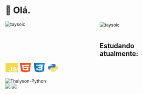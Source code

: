 # 👋 Olá. 
<div>
<img align="center" src="https://github-readme-stats.vercel.app/api?username=taysoic&show_icons=true&locale=en&bg_color=000000&text_color=ffffff" alt="taysoic"/>
<img align="left" height="100px" width="300px" src="https://github-readme-stats.vercel.app/api/top-langs?username=taysoic&show_icons=true&locale=en&layout=compact&bg_color=000000&text_color=ffffff" alt="taysoic" />
</div>

 <div style="display: inline_block"><br><h2>Estudando atualmente: </h2>
  <img align="center" alt="Thalyson-Js" height="30" width="40" src="https://raw.githubusercontent.com/devicons/devicon/master/icons/javascript/javascript-plain.svg">
  <img align="center" alt="Thalyson-HTML" height="30" width="40" src="https://raw.githubusercontent.com/devicons/devicon/master/icons/html5/html5-original.svg">
  <img align="center" alt="Thalyson-CSS" height="30" width="40" src="https://raw.githubusercontent.com/devicons/devicon/master/icons/css3/css3-original.svg">
  <img align="center" alt="Thalyson-Python" height="30" width="40" src="https://raw.githubusercontent.com/devicons/devicon/master/icons/python/python-original.svg">
</div>
<br>
<img align="center" alt="Thalyson-Python" src="https://i.pinimg.com/736x/50/fb/2a/50fb2a4920ec6eecfca1f96a6c7694b7.jpg">

<div> 
  <a href="https://www.instagram.com/itayson_/" target="_blank"><img src="https://img.shields.io/badge/-Instagram-%23E4405F?style=for-the-badge&logo=instagram&logoColor=white" target="_blank"></a>
  <a href="https://www.linkedin.com/" target="_blank"><img src="https://img.shields.io/badge/-LinkedIn-%230077B5?style=for-the-badge&logo=linkedin&logoColor=white" target="_blank"></a> 
  
</div>

